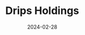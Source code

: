 ---  
layout: startup_page  
title: "Drips Holdings"  
id: "drips.com"  
permalink: "/dripsholdingsdrips.com02282024/"  
website: "https://www.drips.com/"  
funding_round: "Growth Funding"  
funding_amount: ""  
investors: "CIBC Innovation Banking"  
about: "Drips Holdings, LLC helps organizations orchestrate large-scale one-on-one conversations with customers at critical moments in their journey. Using AI-powered dialogue over SMS and phone calls, Drips facilitates engaging interactions, improving customer communication and engagement in highly regulated industries."  
markets: "Customer Communication, AI, SaaS, Artificial Intelligence (AI), Business Intelligence, Machine Learning"  
hq: "Akron, Ohio, United States"  
founded_year: "2014"  
linkedin: "https://www.linkedin.com/company/drips"  
twitter: "https://twitter.com/drips"  
instagram: ""  
facebook: "https://www.facebook.com/drips/"  
crunchbase: "https://www.crunchbase.com/organization/drips-com"  
pitchbook: "https://pitchbook.com/profiles/company/225521-11"  

date_display: "28-Feb-2024"  
date: "2024-02-28"

# SEO Optimization  
meta_title: "Drips Holdings - Growth Funding"  
meta_description: "Drips Holdings, Drips Holdings, LLC helps organizations orchestrate large-scale one-on-one conversations with customers at critical moments in their journey. Using AI..."  
meta_keywords: "Drips Holdings, Customer Communication, AI, SaaS, Artificial Intelligence (AI), Business Intelligence, Machine Learning, Growth Funding funding"  
canonical_url: "https://startup.projectstartups.com/dripsholdingsdrips.com02282024/"  
---